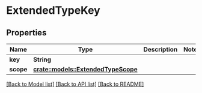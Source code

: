 # ExtendedTypeKey

## Properties

Name | Type | Description | Notes
------------ | ------------- | ------------- | -------------
**key** | **String** |  | 
**scope** | [**crate::models::ExtendedTypeScope**](ExtendedTypeScope.md) |  | 

[[Back to Model list]](../README.md#documentation-for-models) [[Back to API list]](../README.md#documentation-for-api-endpoints) [[Back to README]](../README.md)



